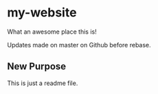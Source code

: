 # my-website 

What an awesome place this is! 

Updates made on master on Github before rebase. 

## New Purpose 

This is just a readme file. 
